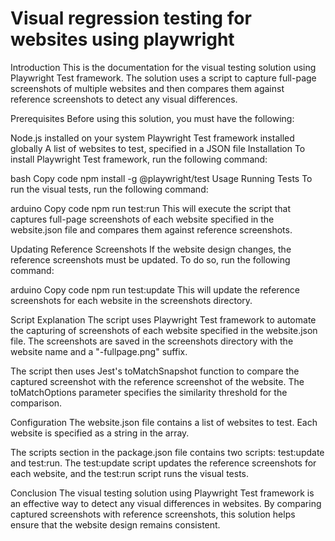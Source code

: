 # Visual regression testing for websites using playwright

Introduction
This is the documentation for the visual testing solution using Playwright Test framework. The solution uses a script to capture full-page screenshots of multiple websites and then compares them against reference screenshots to detect any visual differences.

Prerequisites
Before using this solution, you must have the following:

Node.js installed on your system
Playwright Test framework installed globally
A list of websites to test, specified in a JSON file
Installation
To install Playwright Test framework, run the following command:

bash
Copy code
npm install -g @playwright/test
Usage
Running Tests
To run the visual tests, run the following command:

arduino
Copy code
npm run test:run
This will execute the script that captures full-page screenshots of each website specified in the website.json file and compares them against reference screenshots.

Updating Reference Screenshots
If the website design changes, the reference screenshots must be updated. To do so, run the following command:

arduino
Copy code
npm run test:update
This will update the reference screenshots for each website in the screenshots directory.

Script Explanation
The script uses Playwright Test framework to automate the capturing of screenshots of each website specified in the website.json file. The screenshots are saved in the screenshots directory with the website name and a "-fullpage.png" suffix.

The script then uses Jest's toMatchSnapshot function to compare the captured screenshot with the reference screenshot of the website. The toMatchOptions parameter specifies the similarity threshold for the comparison.

Configuration
The website.json file contains a list of websites to test. Each website is specified as a string in the array.

The scripts section in the package.json file contains two scripts: test:update and test:run. The test:update script updates the reference screenshots for each website, and the test:run script runs the visual tests.

Conclusion
The visual testing solution using Playwright Test framework is an effective way to detect any visual differences in websites. By comparing captured screenshots with reference screenshots, this solution helps ensure that the website design remains consistent.
